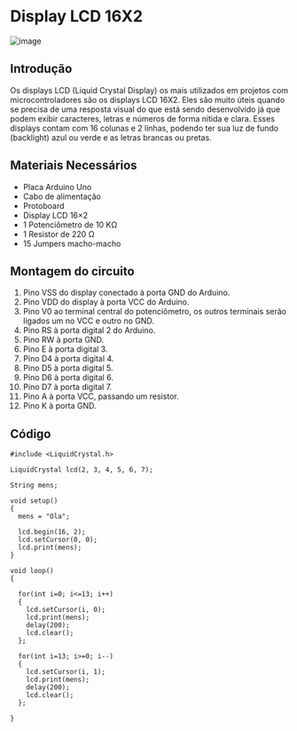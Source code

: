 # Display LCD 16X2
![image](https://github.com/user-attachments/assets/dae99037-0c7d-4d7e-870d-4e7794564676)


## Introdução
Os displays LCD (Liquid Crystal Display) os mais utilizados em projetos com microcontroladores são os displays LCD 16X2. Eles são muito úteis quando se precisa de uma resposta visual do que está sendo desenvolvido já que podem exibir caracteres, letras e números de forma nítida e clara. Esses displays contam com 16 colunas e 2 linhas, podendo ter sua luz de fundo (backlight) azul ou verde e as letras brancas ou pretas.


## Materiais Necessários
- Placa Arduino Uno
- Cabo de alimentação
- Protoboard
- Display LCD 16×2
- 1 Potenciômetro de 10 KΩ
- 1 Resistor de 220 Ω
- 15 Jumpers macho-macho


## Montagem do circuito
1. Pino VSS do display conectado à porta GND do Arduino.
2. Pino VDD do display à porta VCC do Arduino.
3. Pino V0 ao terminal central do potenciômetro, os outros terminais serão ligados um no VCC e outro no GND.
4. Pino RS à porta digital 2 do Arduino.
5. Pino RW à porta GND.
6. Pino E à porta digital 3.
7. Pino D4 à porta digital 4.
8. Pino D5 à porta digital 5.
9. Pino D6 à porta digital 6.
10. Pino D7 à porta digital 7.
11. Pino A à porta VCC, passando um resistor.
12. Pino K à porta GND.


## Código
```
#include <LiquidCrystal.h>

LiquidCrystal lcd(2, 3, 4, 5, 6, 7);

String mens;

void setup() 
{
  mens = "Ola";
  
  lcd.begin(16, 2);
  lcd.setCursor(0, 0);
  lcd.print(mens);
}

void loop() 
{
  
  for(int i=0; i<=13; i++)
  {
    lcd.setCursor(i, 0);
    lcd.print(mens);
    delay(200);
    lcd.clear();
  };
  
  for(int i=13; i>=0; i--)
  {
    lcd.setCursor(i, 1);
    lcd.print(mens);
    delay(200);
    lcd.clear();
  };
  
} 
```
